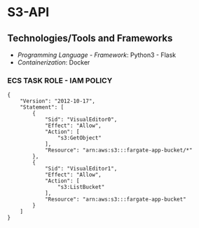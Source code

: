 
# S3-API

## Technologies/Tools and Frameworks

* *Programming Language - Framework*: Python3 - Flask
* *Containerization*: Docker


### ECS TASK ROLE - IAM POLICY
```
{
    "Version": "2012-10-17",
    "Statement": [
        {
            "Sid": "VisualEditor0",
            "Effect": "Allow",
            "Action": [
                "s3:GetObject"
            ],
            "Resource": "arn:aws:s3:::fargate-app-bucket/*"
        },
        {
            "Sid": "VisualEditor1",
            "Effect": "Allow",
            "Action": [
                "s3:ListBucket"
            ],
            "Resource": "arn:aws:s3:::fargate-app-bucket"
        }
    ]
}

```
